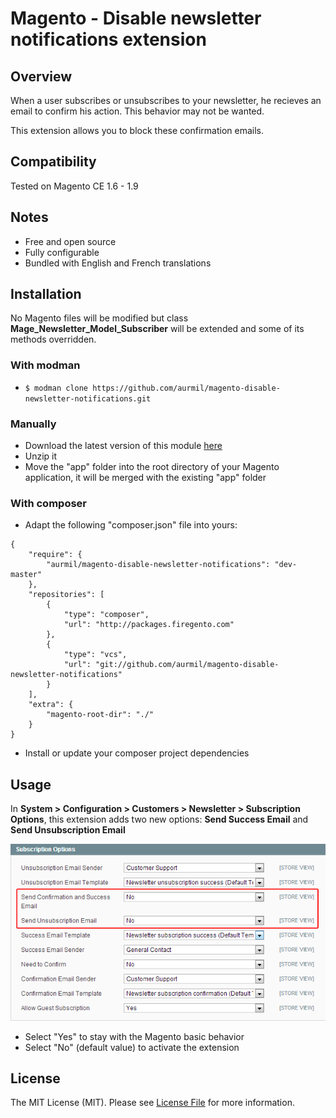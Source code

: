 # Magento - Disable newsletter notifications extension

## Overview

When a user subscribes or unsubscribes to your newsletter, he recieves an email to confirm his action. This behavior may not be wanted.

This extension allows you to block these confirmation emails.

## Compatibility

Tested on Magento CE 1.6 - 1.9

## Notes

* Free and open source
* Fully configurable
* Bundled with English and French translations

## Installation

No Magento files will be modified but class __Mage\_Newsletter\_Model\_Subscriber__ will be extended and some of its methods overridden.

### With modman

* ```$ modman clone https://github.com/aurmil/magento-disable-newsletter-notifications.git```

### Manually

* Download the latest version of this module [here](https://github.com/aurmil/magento-disable-newsletter-notifications/archive/master.zip)
* Unzip it
* Move the "app" folder into the root directory of your Magento application, it will be merged with the existing "app" folder

### With composer

* Adapt the following "composer.json" file into yours:

```
{
    "require": {
        "aurmil/magento-disable-newsletter-notifications": "dev-master"
    },
    "repositories": [
        {
            "type": "composer",
            "url": "http://packages.firegento.com"
        },
        {
            "type": "vcs",
            "url": "git://github.com/aurmil/magento-disable-newsletter-notifications"
        }
    ],
    "extra": {
        "magento-root-dir": "./"
    }
}
```

* Install or update your composer project dependencies

## Usage

In __System > Configuration > Customers > Newsletter > Subscription Options__, this extension adds two new options: __Send Success Email__ and __Send Unsubscription Email__

![](docs/images/block-emails-config.png)

* Select "Yes" to stay with the Magento basic behavior
* Select "No" (default value) to activate the extension

## License

The MIT License (MIT). Please see [License File](https://github.com/aurmil/magento-disable-newsletter-notifications/blob/master/LICENSE.md) for more information.
